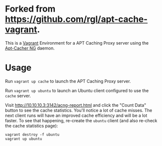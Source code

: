 # Forked from https://github.com/rgl/apt-cache-vagrant.

This is a [Vagrant](https://www.vagrantup.com/) Environment for a APT Caching Proxy server using the [Apt-Cacher NG](https://www.unix-ag.uni-kl.de/~bloch/acng/) daemon.

# Usage

Run `vagrant up cache` to launch the APT Caching Proxy server.

Run `vagrant up ubuntu` to launch an Ubuntu client configured to use the `cache` server. 

Visit http://10.10.10.3:3142/acng-report.html and click the "Count Data"
button to see the cache statistics. You'll notice a lot of cache misses.
The next client runs will have an improved cache efficiency and will be
a lot faster. To see that happening, re-create the `ubuntu` client (and
also re-check the cache statistics page):

    vagrant destroy -f ubuntu
    vagrant up ubuntu
